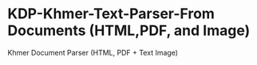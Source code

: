 # KDP-Khmer-Text-Parser-From Documents (HTML,PDF, and Image)
Khmer Document Parser (HTML, PDF + Text Image) 
